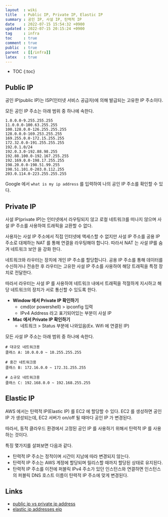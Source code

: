 ```yaml
---
layout  : wiki
title   : Public IP, Private IP, Elastic IP
summary : 공인 IP, 사설 IP, 탄력적 IP
date    : 2022-07-15 15:54:32 +0900
updated : 2022-07-15 20:15:24 +0900
tag     : infra
toc     : true
comment : true
public  : true
parent  : [[/infra]]
latex   : true
---
```

* TOC
{:toc}
 
## Public IP

공인 IP(public IP)는 ISP(인터넷 서비스 공급자)에 의해 발급되는 고유한 IP 주소이다. 

모든 공인 IP 주소는 아래 범위 중 하나에 속한다.

```
1.0.0.0-9.255.255.255
11.0.0.0-100.63.255.255
100.128.0.0-126.255.255.255
128.0.0.0-169.253.255.255
169.255.0.0-172.15.255.255
172.32.0.0-191.255.255.255
192.0.1.0/24
192.0.3.0-192.88.98.255
192.88.100.0-192.167.255.255
192.169.0.0-198.17.255.255
198.20.0.0-198.51.99.255
198.51.101.0-203.0.112.255
203.0.114.0-223.255.255.255
```

Google 에서 `what is my ip address` 를 입력하여 나의 공인 IP 주소를 확인할 수 있다.

## Private IP

사설 IP(private IP)는 인터넷에서 라우팅되지 않고 로컬 네트워크를 떠나지 않으며 사설 IP 주소를 사용하여 트래픽을 교환할 수 없다.

사용자는 사설 IP 주소에서 직접 인터넷에 액세스할 수 없지만 사설 IP 주소를 공용 IP 주소로 대체하는 NAT 를 통해 연결을 라우팅해야 합니다. 따라서 NAT 는 사설 IP를 숨겨 네트워크 보안 을 강화 한다.

네트워크와 라우터는 장치에 개인 IP 주소를 할당합니다. 공용 IP 주소를 통해 데이터를 수신하거나 전송한 후 라우터는 고유한 사설 IP 주소를 사용하여 해당 트래픽을 특정 장치로 전달한다.

따라서 라우터는 사설 IP 를 사용하여 네트워크 내에서 트래픽을 적절하게 지시하고 해당 네트워크의 장치가 서로 통신할 수 있도록 한다.

- __Window 에서 Private IP 확인하기__
  - cmd(or powershell) > ipconfig 입력
  - IPv4 Address 라고 표기되어있는 부분이 사설 IP
- __Mac 에서 Private IP 확인하기__
  - 네트워크 > Status 부분에 나와있음(Ex. Wifi 에 연결된 IP)

모든 사설  IP 주소는 아래 범위 중 하나에 속한다.

```
# 대규모 네트워크용
클래스 A: 10.0.0.0 ~ 10.255.255.255 

# 중간 네트워크용
클래스 B: 172.16.0.0 ~ 172.31.255.255

# 소규모 네트워크용
클래스 C: 192.168.0.0 ~ 192.168.255.255
```

## Elastic IP

AWS 에서는 탄력적 IP(Elastic IP) 를 EC2 에 할당할 수 있다. EC2 를 생성하면 공인 IP 가 생성되는데, EC2 서버가 on/off 될 때마다 공인 IP 가 변경된다. 

따라서, 동적 클라우드 환경에서 고정된 공인 IP 를 사용하기 위해서 탄력적 IP 를 사용하는 것이다. 

특징 몇가지를 살펴보면 다음과 같다.

- 탄력적 IP 주소는 정적이며 시간이 지남에 따라 변경되지 않는다.
- 탄력적 IP 주소는 AWS 계정에 할당되며 릴리스할 때까지 할당된 상태로 유지된다.
- 탄력적 IP 주소를 이전에 퍼블릭 IPv4 주소가 있던 인스턴스와 연결하면 인스턴스의 퍼블릭 DNS 호스트 이름이 탄력적 IP 주소에 맞게 변경된다.

## Links

- [public ip vs private ip address]()
- [elastic ip addresses eip](https://docs.aws.amazon.com/ko_kr/AWSEC2/latest/UserGuide/elastic-ip-addresses-eip.html)